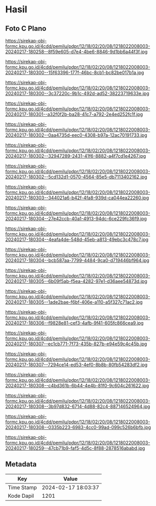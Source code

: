 # Hasil

## Foto C Plano

https://sirekap-obj-formc.kpu.go.id/4cdd/pemilu/pdpr/12/18/02/20/08/1218022008003-20240217-180258--8f59e605-d7e4-4be6-8846-9d1bb6a44f3f.jpg

https://sirekap-obj-formc.kpu.go.id/4cdd/pemilu/pdpr/12/18/02/20/08/1218022008003-20240217-180300--15f63396-177f-46bc-8cb1-bc82be017b1a.jpg

https://sirekap-obj-formc.kpu.go.id/4cdd/pemilu/pdpr/12/18/02/20/08/1218022008003-20240217-180300--3c37220c-9b1c-492d-ad52-38223719633e.jpg

https://sirekap-obj-formc.kpu.go.id/4cdd/pemilu/pdpr/12/18/02/20/08/1218022008003-20240217-180301--a32f0f2b-ba28-41c7-a792-2e4ed252fc1f.jpg

https://sirekap-obj-formc.kpu.go.id/4cdd/pemilu/pdpr/12/18/02/20/08/1218022008003-20240217-180302--0aa4735d-eec0-4308-b97a-12ac70191733.jpg

https://sirekap-obj-formc.kpu.go.id/4cdd/pemilu/pdpr/12/18/02/20/08/1218022008003-20240217-180302--32947289-2431-41f6-8882-a4f7cd1e4267.jpg

https://sirekap-obj-formc.kpu.go.id/4cdd/pemilu/pdpr/12/18/02/20/08/1218022008003-20240217-180302--5cd132d1-0570-4564-85e5-db7113402162.jpg

https://sirekap-obj-formc.kpu.go.id/4cdd/pemilu/pdpr/12/18/02/20/08/1218022008003-20240217-180303--344021a6-b42f-4fa8-939d-ca044ea22260.jpg

https://sirekap-obj-formc.kpu.go.id/4cdd/pemilu/pdpr/12/18/02/20/08/1218022008003-20240217-180304--27e42ccb-40a1-4913-94dc-6ce229fc36f9.jpg

https://sirekap-obj-formc.kpu.go.id/4cdd/pemilu/pdpr/12/18/02/20/08/1218022008003-20240217-180304--4eafa4de-548d-45eb-a813-49ebc3c478c7.jpg

https://sirekap-obj-formc.kpu.go.id/4cdd/pemilu/pdpr/12/18/02/20/08/1218022008003-20240217-180304--bcb587aa-7799-4484-9ca0-d719446bf964.jpg

https://sirekap-obj-formc.kpu.go.id/4cdd/pemilu/pdpr/12/18/02/20/08/1218022008003-20240217-180305--6b09f5ab-f5ea-4282-97e1-d36aee54873d.jpg

https://sirekap-obj-formc.kpu.go.id/4cdd/pemilu/pdpr/12/18/02/20/08/1218022008003-20240217-180305--1ade2bae-f6bf-406e-a110-a5f327c71ac2.jpg

https://sirekap-obj-formc.kpu.go.id/4cdd/pemilu/pdpr/12/18/02/20/08/1218022008003-20240217-180306--f9828e81-cef3-4afb-9f41-605fc866cea9.jpg

https://sirekap-obj-formc.kpu.go.id/4cdd/pemilu/pdpr/12/18/02/20/08/1218022008003-20240217-180307--ec1cb771-7f73-435b-827b-e94e59c4c45b.jpg

https://sirekap-obj-formc.kpu.go.id/4cdd/pemilu/pdpr/12/18/02/20/08/1218022008003-20240217-180307--7294ce14-ed53-4ef0-8b8b-80fb54283df2.jpg

https://sirekap-obj-formc.kpu.go.id/4cdd/pemilu/pdpr/12/18/02/20/08/1218022008003-20240217-180308--c4bd361b-6b44-4e4b-81f0-9c604c261622.jpg

https://sirekap-obj-formc.kpu.go.id/4cdd/pemilu/pdpr/12/18/02/20/08/1218022008003-20240217-180308--3b97d832-6714-4d88-82c4-887146524964.jpg

https://sirekap-obj-formc.kpu.go.id/4cdd/pemilu/pdpr/12/18/02/20/08/1218022008003-20240217-180308--0335b223-6983-4cc0-99ad-099c526b6bfb.jpg

https://sirekap-obj-formc.kpu.go.id/4cdd/pemilu/pdpr/12/18/02/20/08/1218022008003-20240217-180259--47cb71b9-faf5-4d5c-8f88-2878516ababd.jpg


## Metadata

| Key        | Value               |
| ---------- | ------------------- |
| Time Stamp | 2024-02-17 18:03:37 |
| Kode Dapil | 1201                |



